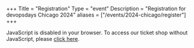 +++
Title = "Registration"
Type = "event"
Description = "Registration for devopsdays Chicago 2024"
aliases = ["/events/2024-chicago/register"]
+++
<link rel="stylesheet" type="text/css" href="https://chicago-tickets.devopsdays.org/2024/widget/v1.css">
<script type="text/javascript" src="https://chicago-tickets.devopsdays.org/widget/v1.en.js" async></script>

<pretix-widget event="https://chicago-tickets.devopsdays.org/2024/" single-item-select="button"></pretix-widget>
<noscript>
   <div class="pretix-widget">
        <div class="pretix-widget-info-message">
            JavaScript is disabled in your browser. To access our ticket shop without JavaScript, please <a target="_blank" rel="noopener" href="https://chicago-tickets.devopsdays.org/2024/">click here</a>.
        </div>
    </div>
</noscript>
